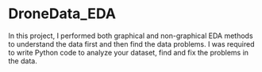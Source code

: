 # DroneData_EDA
In this project, I performed both graphical and non-graphical EDA methods to understand the data first and then find the data problems.
I was required to write Python code to analyze your dataset, find and fix the problems in the data.
